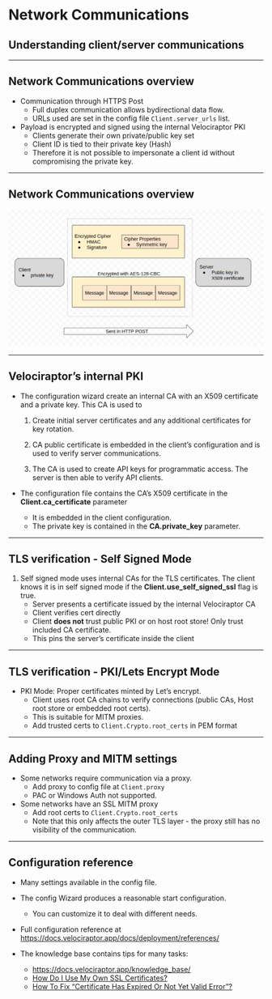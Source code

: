 <!-- .slide: class="title" -->

# Network Communications

## Understanding client/server communications

---

<!-- .slide: class="content small-font" -->

## Network Communications overview

* Communication through HTTPS Post
  * Full duplex communication allows bydirectional data flow.
  * URLs used are set in the config file `Client.server_urls` list.
* Payload is encrypted and signed using the internal Velociraptor PKI
  * Clients generate their own private/public key set
  * Client ID is tied to their private key (Hash)
  * Therefore it is not possible to impersonate a client id without
    compromising the private key.

---

<!-- .slide: class="full_screen_diagram" -->

## Network Communications overview

![](./network_comms.png)

---

<!-- .slide: class="content small-font" -->

## Velociraptor’s internal PKI

* The configuration wizard create an internal CA with an X509
  certificate and a private key. This CA is used to

   1. Create initial server certificates and any additional
      certificates for key rotation.

   1. CA public certificate is embedded in the client’s configuration
      and is used to verify server communications.

   1. The CA is used to create API keys for programmatic access. The
      server is then able to verify API clients.

* The configuration file contains the CA’s X509 certificate in the
  **Client.ca_certificate** parameter
  * It is embedded in the  client configuration.
  * The private key is contained in the **CA.private_key** parameter.

---

<!-- .slide: class="content small-font" -->

## TLS verification - Self Signed Mode

1. Self signed mode uses internal CAs for the TLS certificates. The client knows it is in self signed mode if the       **Client.use_self_signed_ssl** flag is true.
    - Server presents a certificate issued by the internal Velociraptor CA
    - Client verifies cert directly
    - Client **does not** trust public PKI or on host root store!
      Only trust included CA certificate.
    - This pins the server’s certificate inside the client

---

<!-- .slide: class="content small-font" -->
## TLS verification - PKI/Lets Encrypt Mode

* PKI Mode: Proper certificates minted by Let’s encrypt.
    * Client uses root CA chains to verify connections (public CAs,
      Host root store or embedded root certs).
    * This is suitable for MITM proxies.
    * Add trusted certs to `Client.Crypto.root_certs` in PEM format

---

<!-- .slide: class="content" -->

## Adding Proxy and MITM settings

* Some networks require communication via a proxy.
  * Add proxy to config file at `Client.proxy`
  * PAC or Windows Auth not supported.
* Some networks have an SSL MITM proxy
  * Add root certs to `Client.Crypto.root_certs`
  * Note that this only affects the outer TLS layer - the proxy still
    has no visibility of the communication.

---

<!-- .slide: class="content small-font" -->

## Configuration reference

* Many settings available in the config file.
* The config Wizard produces a reasonable start configuration.
  * You can customize it to deal with different needs.
* Full configuration reference at https://docs.velociraptor.app/docs/deployment/references/

* The knowledge base contains tips for many tasks:
   * https://docs.velociraptor.app/knowledge_base/
   * [How Do I Use My Own SSL Certificates?](https://docs.velociraptor.app/knowledge_base/tips/ssl/)
   * [How To Fix “Certificate Has Expired Or Not Yet Valid Error”?   ](https://docs.velociraptor.app/knowledge_base/tips/rolling_certificates/)

